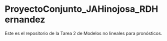 # ProyectoConjunto_JAHinojosa_RDHernandez
Este es el repositorio de la Tarea 2 de Modelos no lineales para pronósticos.
